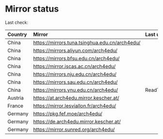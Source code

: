 <script src="./time.js"></script>
# Mirror status
Last check: <script type="text/javascript">localize(1687472366.531644);</script>

|Country|Mirror|Last update|
|:------|:-----|:----------|
|China|https://mirrors.tuna.tsinghua.edu.cn/arch4edu/|<script type="text/javascript">localize(1687415469);</script>|
|China|https://mirrors.aliyun.com/arch4edu/|<script type="text/javascript">localize(1687415469);</script>|
|China|https://mirrors.bfsu.edu.cn/arch4edu/|<script type="text/javascript">localize(1687415469);</script>|
|China|https://mirror.iscas.ac.cn/arch4edu/|<script type="text/javascript">localize(1687458644);</script>|
|China|https://mirrors.nju.edu.cn/arch4edu/|<script type="text/javascript">localize(1687372257);</script>|
|China|https://mirrors.sau.edu.cn/arch4edu/|<script type="text/javascript">localize(1673850842);</script>|
|China|https://mirrors.ynu.edu.cn/arch4edu/|ReadTimeout|
|Austria|https://at.arch4edu.mirror.kescher.at/|<script type="text/javascript">localize(1687415469);</script>|
|France|https://mirror.lesviallon.fr/arch4edu/|<script type="text/javascript">localize(1687415469);</script>|
|Germany|https://pkg.fef.moe/arch4edu/|<script type="text/javascript">localize(1687415469);</script>|
|Germany|https://de.arch4edu.mirror.kescher.at/|<script type="text/javascript">localize(1687415469);</script>|
|Germany|https://mirror.sunred.org/arch4edu/|<script type="text/javascript">localize(1687415469);</script>|

<script src="./tablefilter/tablefilter.js"></script>
<script src="./table.js"></script>